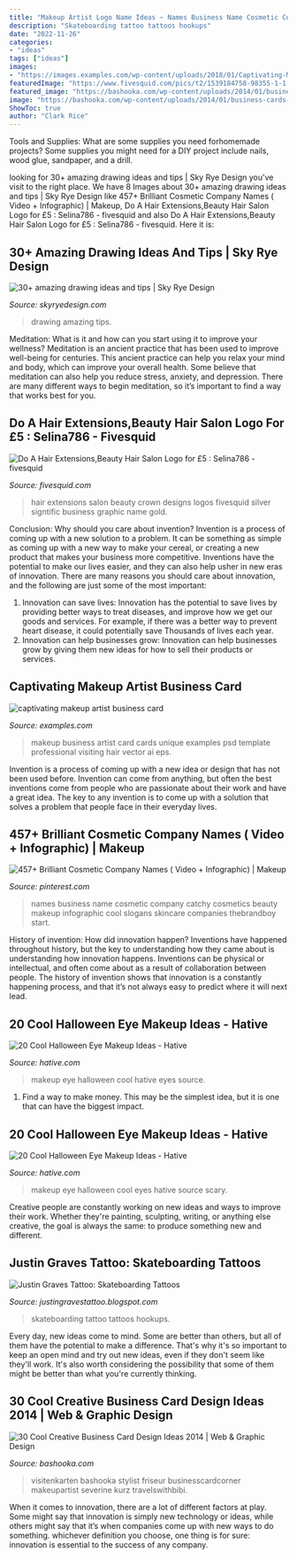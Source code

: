 ```yaml
---
title: "Makeup Artist Logo Name Ideas ~ Names Business Name Cosmetic Company Catchy Cosmetics Beauty Makeup Infographic Cool Slogans Skincare Companies Thebrandboy Start"
description: "Skateboarding tattoo tattoos hookups"
date: "2022-11-26"
categories:
- "ideas"
tags: ["ideas"]
images:
- "https://images.examples.com/wp-content/uploads/2018/01/Captivating-Makeup-Artist-Business-Card.jpg"
featuredImage: "https://www.fivesquid.com/pics/t2/1539184758-98355-1-1.jpg"
featured_image: "https://bashooka.com/wp-content/uploads/2014/01/business-cards-2014-18.jpg"
image: "https://bashooka.com/wp-content/uploads/2014/01/business-cards-2014-18.jpg"
ShowToc: true
author: "Clark Rice"
---
```



Tools and Supplies: What are some supplies you need forhomemade projects?
Some supplies you might need for a DIY project include nails, wood glue, sandpaper, and a drill.

	

		
looking for 30+ amazing drawing ideas and tips | Sky Rye Design you've visit to the right place. We have 8 Images about 30+ amazing drawing ideas and tips | Sky Rye Design like 457+ Brilliant Cosmetic Company Names ( Video + Infographic) | Makeup, Do A Hair Extensions,Beauty Hair Salon Logo for £5 : Selina786 - fivesquid and also Do A Hair Extensions,Beauty Hair Salon Logo for £5 : Selina786 - fivesquid. Here it is:
		
    
## 30+ Amazing Drawing Ideas And Tips | Sky Rye Design

<img loading=lazy src="https://skyryedesign.com/wp-content/uploads/2019/11/57cf54da1d70844366da3c12164e84db.jpg" onerror="this.onerror=null;this.src='https://tse2.mm.bing.net/th?id=OIP.3eKQ4-zvvgvXYXxVSLxFVwHaJQ&amp;pid=15.1';" alt="30+ amazing drawing ideas and tips | Sky Rye Design">

_Source: skyryedesign.com_

>drawing amazing tips. 

	

Meditation: What is it and how can you start using it to improve your wellness?
Meditation is an ancient practice that has been used to improve well-being for centuries. This ancient practice can help you relax your mind and body, which can improve your overall health. Some believe that meditation can also help you reduce stress, anxiety, and depression. There are many different ways to begin meditation, so it’s important to find a way that works best for you.

    
## Do A Hair Extensions,Beauty Hair Salon Logo For £5 : Selina786 - Fivesquid

<img loading=lazy src="https://www.fivesquid.com/pics/t2/1539184758-98355-1-1.jpg" onerror="this.onerror=null;this.src='https://tse1.mm.bing.net/th?id=OIP.uqwDNA5zakkV65QEa6tc0gHaF1&amp;pid=15.1';" alt="Do A Hair Extensions,Beauty Hair Salon Logo for £5 : Selina786 - fivesquid">

_Source: fivesquid.com_

>hair extensions salon beauty crown designs logos fivesquid silver signtific business graphic name gold. 

	

Conclusion: Why should you care about invention?
Invention is a process of coming up with a new solution to a problem. It can be something as simple as coming up with a new way to make your cereal, or creating a new product that makes your business more competitive. Inventions have the potential to make our lives easier, and they can also help usher in new eras of innovation. There are many reasons you should care about innovation, and the following are just some of the most important: 
1) Innovation can save lives: Innovation has the potential to save lives by providing better ways to treat diseases, and improve how we get our goods and services. For example, if there was a better way to prevent heart disease, it could potentially save Thousands of lives each year. 
2) Innovation can help businesses grow: Innovation can help businesses grow by giving them new ideas for how to sell their products or services.

    
## Captivating Makeup Artist Business Card

<img loading=lazy src="https://images.examples.com/wp-content/uploads/2018/01/Captivating-Makeup-Artist-Business-Card.jpg" onerror="this.onerror=null;this.src='https://tse4.mm.bing.net/th?id=OIP.yyOQWaFsN3uLDkcfDD9W5gHaFu&amp;pid=15.1';" alt="captivating makeup artist business card">

_Source: examples.com_

>makeup business artist card cards unique examples psd template professional visiting hair vector ai eps. 

	

Invention is a process of coming up with a new idea or design that has not been used before. Invention can come from anything, but often the best inventions come from people who are passionate about their work and have a great idea. The key to any invention is to come up with a solution that solves a problem that people face in their everyday lives.

    
## 457+ Brilliant Cosmetic Company Names ( Video + Infographic) | Makeup

<img loading=lazy src="https://i.pinimg.com/736x/ad/4d/ea/ad4deafbb40ced73237362cc7b0a432d.jpg" onerror="this.onerror=null;this.src='https://tse3.mm.bing.net/th?id=OIP.yODQZKeuGTVhaIokR1yp_wHaLH&amp;pid=15.1';" alt="457+ Brilliant Cosmetic Company Names ( Video + Infographic) | Makeup">

_Source: pinterest.com_

>names business name cosmetic company catchy cosmetics beauty makeup infographic cool slogans skincare companies thebrandboy start. 

	

History of invention: How did innovation happen?
Inventions have happened throughout history, but the key to understanding how they came about is understanding how innovation happens. Inventions can be physical or intellectual, and often come about as a result of collaboration between people. The history of invention shows that innovation is a constantly happening process, and that it’s not always easy to predict where it will next lead.

    
## 20 Cool Halloween Eye Makeup Ideas - Hative

<img loading=lazy src="https://hative.com/wp-content/uploads/2014/10/halloween-eye-makeup/8-halloween-eye-makeup-ideas.jpg" onerror="this.onerror=null;this.src='https://tse1.mm.bing.net/th?id=OIP.Y0Nq_NaFc8qlqwoZAX3LcwHaFj&amp;pid=15.1';" alt="20 Cool Halloween Eye Makeup Ideas - Hative">

_Source: hative.com_

>makeup eye halloween cool hative eyes source. 

	

1) Find a way to make money. This may be the simplest idea, but it is one that can have the biggest impact.

    
## 20 Cool Halloween Eye Makeup Ideas - Hative

<img loading=lazy src="https://hative.com/wp-content/uploads/2014/10/halloween-eye-makeup/1-halloween-eye-makeup-ideas.jpg" onerror="this.onerror=null;this.src='https://tse4.mm.bing.net/th?id=OIP.O3jzBBdyRj2oxQ2JRgSKFAHaHX&amp;pid=15.1';" alt="20 Cool Halloween Eye Makeup Ideas - Hative">

_Source: hative.com_

>makeup eye halloween cool eyes hative source scary. 

	

Creative people are constantly working on new ideas and ways to improve their work. Whether they're painting, sculpting, writing, or anything else creative, the goal is always the same: to produce something new and different.

    
## Justin Graves Tattoo: Skateboarding Tattoos

<img loading=lazy src="http://3.bp.blogspot.com/-4Q8XSt7VWn4/UGsnzlB8nfI/AAAAAAAAAhE/mh8WwvkZAPE/s640/hookups.jpg" onerror="this.onerror=null;this.src='https://tse2.mm.bing.net/th?id=OIP.PYsnlqnp7dPM_Kk78KJQzAHaFj&amp;pid=15.1';" alt="Justin Graves Tattoo: Skateboarding Tattoos">

_Source: justingravestattoo.blogspot.com_

>skateboarding tattoo tattoos hookups. 

	

Every day, new ideas come to mind. Some are better than others, but all of them have the potential to make a difference. That's why it's so important to keep an open mind and try out new ideas, even if they don't seem like they'll work. It's also worth considering the possibility that some of them might be better than what you're currently thinking.

    
## 30 Cool Creative Business Card Design Ideas 2014 | Web &amp; Graphic Design

<img loading=lazy src="https://bashooka.com/wp-content/uploads/2014/01/business-cards-2014-18.jpg" onerror="this.onerror=null;this.src='https://tse3.mm.bing.net/th?id=OIP.DuZLXdIMupjfv-wjucgLMQHaHa&amp;pid=15.1';" alt="30 Cool Creative Business Card Design Ideas 2014 | Web &amp; Graphic Design">

_Source: bashooka.com_

>visitenkarten bashooka stylist friseur businesscardcorner makeupartist severine kurz travelswithbibi. 

	

When it comes to innovation, there are a lot of different factors at play. Some might say that innovation is simply new technology or ideas, while others might say that it’s when companies come up with new ways to do something. whichever definition you choose, one thing is for sure: innovation is essential to the success of any company.


